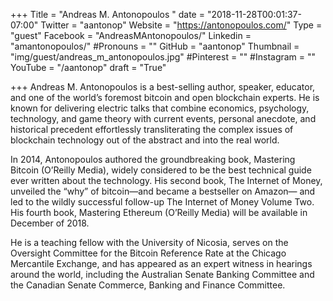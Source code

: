 +++
Title = "Andreas M. Antonopoulos "
date = "2018-11-28T00:01:37-07:00"
Twitter = "aantonop"
Website = "https://antonopoulos.com/"
Type = "guest"
Facebook = "AndreasMAntonopoulos/"
Linkedin = "amantonopoulos/"
#Pronouns = ""
GitHub = "aantonop"
Thumbnail = "img/guest/andreas_m_antonopoulos.jpg"
#Pinterest = ""
#Instagram = ""
YouTube = "/aantonop"
draft = "True"

+++
Andreas M. Antonopoulos is a best-selling author, speaker, educator, and one of the world’s foremost bitcoin and open blockchain experts. He is known for delivering electric talks that combine economics, psychology, technology, and game theory with current events, personal anecdote, and historical precedent effortlessly transliterating the complex issues of blockchain technology out of the abstract and into the real world.

In 2014, Antonopoulos authored the groundbreaking book, Mastering Bitcoin (O’Reilly Media), widely considered to be the best technical guide ever written about the technology. His second book, The Internet of Money, unveiled the “why” of bitcoin—and became a bestseller on Amazon— and led to the wildly successful follow-up The Internet of Money Volume Two. His fourth book, Mastering Ethereum (O’Reilly Media) will be available in December of 2018.

He is a teaching fellow with the University of Nicosia, serves on the Oversight Committee for the Bitcoin Reference Rate at the Chicago Mercantile Exchange, and has appeared as an expert witness in hearings around the world, including the Australian Senate Banking Committee and the Canadian Senate Commerce, Banking and Finance Committee.
